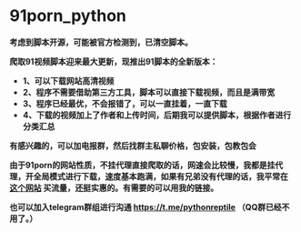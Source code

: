 # 91porn_python
**考虑到脚本开源，可能被官方检测到，已清空脚本。**


**爬取91视频脚本迎来最大更新，现推出91脚本的全新版本：**
* **1、可以下载网站高清视频**
* **2、程序不需要借助第三方工具，脚本可以直接下载视频，而且是满带宽**
* **3、程序已经最优，不会报错了，可以一直挂着，一直下载**
* **4、下载的视频加上了作者和上传时间，后期我可以提供脚本，根据作者进行分类汇总**

**有感兴趣的，可以加电报群，然后找群主私聊价格，包安装，包教包会**

**由于91porn的网站性质，不挂代理直接爬取的话，网速会比较慢，我都是挂代理，开全局模式进行下载，速度基本跑满，如果有兄弟没有代理的话，我平常在 [这个网站](https://paofu.cloud/auth/register?code=Wdie) 买流量，还挺实惠的。有需要的可以用我的链接。**
 

**也可以加入telegram群组进行沟通  https://t.me/pythonreptile （QQ群已经不用了。）**

